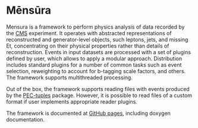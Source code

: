 # Mēnsūra

Mensura is a framework to perform physics analysis of data recorded by the [CMS](http://cms.cern.ch) experiment.
It operates with abstracted representations of reconstructed and generator-level objects, such leptons, jets, and missing Et, concentrating on their physical properties rather than details of reconstruction.
Events in input datasets are processed with a set of plugins defined by user, which allows to apply a modular approach.
Distribution includes standard plugins for a number of common tasks such as event selection, reweighting to account for b-tagging scale factors, and others.
The framework supports multithreaded processing.

Out of the box, the framework supports reading files with events produced by the [PEC-tuples](https://github.com/andrey-popov/PEC-tuples) package.
However, it is possible to read files of a custom format if user implements appropriate reader plugins.

The framework is documented at [GitHub pages](http://andrey-popov.github.io/mensura/), including doxygen documentation.

